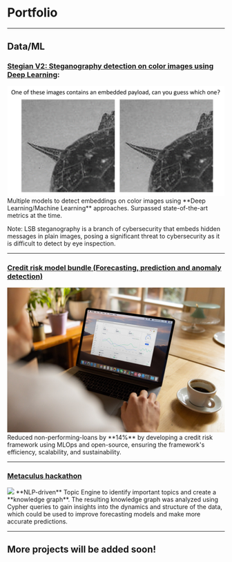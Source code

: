 # Portfolio

---

## Data/ML 

### [Stegian V2: Steganography detection on color images using Deep Learning](/projects/stegian/):
<img src="projects/stegian/imgs/1.png?raw=true"/>
Multiple models to detect embeddings on color images using **Deep Learning/Machine Learning** approaches. Surpassed state-of-the-art metrics at the time.


Note: LSB steganography is a branch of cybersecurity that embeds hidden messages in plain images, posing a significant threat to cybersecurity as it is difficult to detect by eye inspection.

---
### [Credit risk model bundle (Forecasting, prediction and anomaly detection)](/projects/creditRisk/)
<img src="images/projects/creditRisk/forecasting.jpg?raw=true"/>
Reduced non-performing-loans by **14%** by developing a credit risk framework using MLOps and open-source, ensuring the framework's efficiency, scalability, and sustainability.

---
### [Metaculus hackathon](/projects/metaculus/)
<img src="images/projects/metaculus.png?raw=true"/>
**NLP-driven** Topic Engine to identify important topics and create a **knowledge graph**. The resulting knowledge graph was analyzed using Cypher queries to gain insights into the dynamics and structure of the data, which could be used to improve forecasting models and make more accurate predictions.

---
## More projects will be added soon!
<!--
---
[Weather forecasting and extrapolation](/projects/weather/)
<img src="images/projects/weather.jpg?raw=true"/>

---

## Additional projects 

### Web scraping and algorithms
- [Algorithm analysis](/projects/algorithms/)
- [KardexApp](/projects/kardex/)

### Distributed systems
- [Parallel computing](/projects/parallel/)
- [UPBotnet: IoT Botnet development](/projects/UPBotnet/)
- [Analytica](/projects/analytica/)

### Utilities/Small apps
- [py2TeX](/projects/py2tex/) 
- [Secret santa](/projects/santa/)

---
-->


